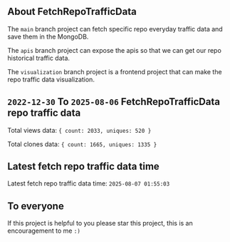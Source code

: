 ## About FetchRepoTrafficData

The `main` branch project can fetch specific repo everyday traffic data and save them in the MongoDB.

The `apis` branch project can expose the apis so that we can get our repo historical traffic data.

The `visualization` branch project is a frontend project that can make the repo traffic data visualization.

## `2022-12-30` To `2025-08-06` FetchRepoTrafficData repo traffic data

Total views data: `{ count: 2033, uniques: 520 }`

Total clones data: `{ count: 1665, uniques: 1335 }`

## Latest fetch repo traffic data time

Latest fetch repo traffic data time: `2025-08-07 01:55:03`

## To everyone

If this project is helpful to you please star this project, this is an encouragement to me `:)`



